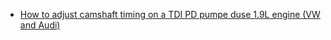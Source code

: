 - [How to adjust camshaft timing on a TDI PD pumpe duse 1.9L engine (VW and Audi)](https://youtu.be/pAEmqvUpKEY)
